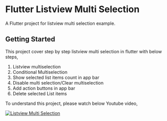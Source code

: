 # Flutter Listview Multi Selection

A Flutter project for listview multi selection example.

## Getting Started

This project cover step by step listview multi selection in flutter with below steps,

1. Listview multiselection
2. Conditional Multiselection
3. Show selected list items count in app bar
4. Disable multi selection/Clear multiselection
5. Add action buttons in app bar
6. Delete selected List items

To understand this project, please watch below Youtube video,

[![Listview Multi Selection ](https://img.youtube.com/vi/XBeYlgjZbms/0.jpg)](https://www.youtube.com/watch?v=XBeYlgjZbms)
